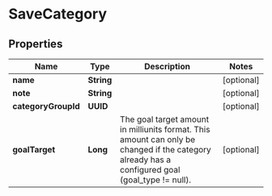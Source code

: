 

# SaveCategory


## Properties

| Name | Type | Description | Notes |
|------------ | ------------- | ------------- | -------------|
|**name** | **String** |  |  [optional] |
|**note** | **String** |  |  [optional] |
|**categoryGroupId** | **UUID** |  |  [optional] |
|**goalTarget** | **Long** | The goal target amount in milliunits format.  This amount can only be changed if the category already has a configured goal (goal_type !&#x3D; null). |  [optional] |



